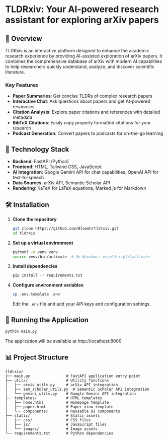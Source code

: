 # TLDRxiv: Your AI-powered research assistant for exploring arXiv papers

## 🚀 Overview

TLDRxiv is an interactive platform designed to enhance the academic research experience by providing AI-assisted exploration of arXiv papers. It combines the comprehensive database of arXiv with modern AI capabilities to help researchers quickly understand, analyze, and discover scientific literature.

### Key Features

- **Paper Summaries**: Get concise TLDRs of complex research papers
- **Interactive Chat**: Ask questions about papers and get AI-powered responses
- **Citation Analysis**: Explore paper citations and references with detailed metadata
- **BibTeX Citations**: Easily copy properly formatted citations for your research
- **Podcast Generation**: Convert papers to podcasts for on-the-go learning

## 🔧 Technology Stack

- **Backend**: FastAPI (Python)
- **Frontend**: HTML, Tailwind CSS, JavaScript
- **AI Integration**: Google Gemini API for chat capabilities, OpenAI API for text-to-speech
- **Data Sources**: arXiv API, Semantic Scholar API
- **Rendering**: KaTeX for LaTeX equations, Marked.js for Markdown

## 🛠️ Installation

1. **Clone the repository**

   ```bash
   git clone https://github.com/Bloomh/tldrxiv.git
   cd tldrxiv
   ```

2. **Set up a virtual environment**

   ```bash
   python3 -m venv venv
   source venv/bin/activate  # On Windows: venv\Scripts\activate
   ```

3. **Install dependencies**

   ```bash
   pip install -r requirements.txt
   ```

4. **Configure environment variables**
   ```bash
   cp .env.template .env
   ```
   Edit the `.env` file and add your API keys and configuration settings.

## 🚀 Running the Application

```bash
python main.py
```

The application will be available at http://localhost:8000

## 📊 Project Structure

```
tldrxiv/
├── main.py                # FastAPI application entry point
├── utils/                 # Utility functions
│   ├── arxiv_utils.py     # arXiv API integration
│   ├── sem_scholar_utils.py  # Semantic Scholar API integration
│   └── gemini_utils.py    # Google Gemini API integration
├── templates/             # HTML templates
│   ├── home.html          # Homepage template
│   ├── paper.html         # Paper view template
│   └── components/        # Reusable UI components
├── static/                # Static assets
│   ├── css/               # CSS files
│   ├── js/                # JavaScript files
│   └── images/            # Image assets
└── requirements.txt       # Python dependencies
```
